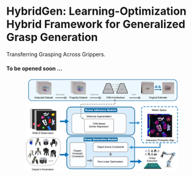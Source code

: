 
# HybridGen: Learning-Optimization Hybrid Framework for Generalized Grasp Generation

Transferring Grasping Across Grippers.

#### To be opened soon ...

<p align="center">
  <img src="workflow_tiptrain_pure@3x.png" width="80%" title="workflow">
</p>
